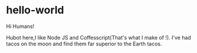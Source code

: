 # hello-world

Hi Humans!

  Hubot here,I like Node JS and Coffesscript(That's what I make of !).
  I've had tacos on the moon and find them far superior to the Earth tacos.
